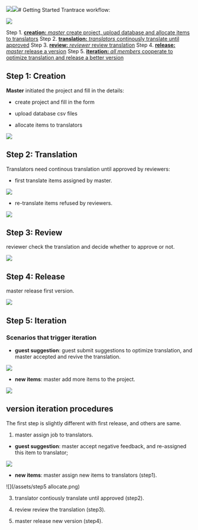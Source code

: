 ![](/assets/step5_upload_new_file.png)![](/assets/step3_review.png)# Getting Started
Trantrace workflow: 
 
![](/assets/Trantrace_workflow.jpg)

Step 1. [**creation:** _master_ create project, upload database and allocate items to translators](#create)
Step 2. [**translation:** _translators_ continously translate until approved](#translate)
Step 3. [**review:** _reviewer_ review translation](#review)
Step 4. [**release:** _master_ release a version](#release)
Step 5. [**iteration:** _all members_ cooperate to optimize translation and release a better version](#iterative)
 

## Step 1: Creation 

<span id='create'></span>

**Master** initiated the project and fill in the details:

- create project and fill in the form

- upload database csv files

- allocate items to translators

![](/assets/step1_creation.png)

## Step 2: Translation

<span id='translate'></span>

Translators need continous translation until approved by reviewers:

- first translate items assigned by master.

![](/assets/translation_management.translation.png)

- re-translate items refused by reviewers.

![](/assets/translation_management.retranslation.png)


## Step 3: Review

<span id='review'></span>

reviewer check the translation and decide whether to approve or not.

![](/assets/step3_review.png)

## Step 4: Release

<span id='release'></span>

master release first version.

![](/assets/step4_release.png)

## Step 5: Iteration

<span id='iteration'></span>

### Scenarios that trigger iteration

- **guest suggestion**: guest submit suggestions to optimize translation, and master accepted and revive the translation.

![](/assets/suggestion.png)

- **new items**: master add more items to the project.

![](/assets/step5_upload_new_file.png)


## version iteration procedures

The first step is slightly different with first release, and others are same.

1. master assign job to translators.
  
  - **guest suggestion**: master accept negative feedback, and re-assigned this item to translator;
  
  ![](/assets/step5_reply_suggestion.png)
  
  - **new items**: master assign new items to translators (step1).
  
  ![](/assets/step5 allocate.png)

3. translator contiously translate until approved (step2).

4. review review the translation (step3).

5. master release new version (step4).











